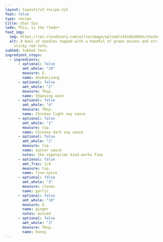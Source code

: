 ```yaml
---
layout: layouts/v2-recipe.njk
feat: false
type: recipe
title: Char Siu
lede: This… is the *lede*.
feat_img:
  img: https://res.cloudinary.com/wilto/image/upload/v1614626845/chashu.jpg
  alt: A bowl of noodles topped with a handful of green onions and strips of
    sticky red tofu.
subhed: Subhed test.
ingredient_steps:
  - ingredients:
      - optional: false
        amt_whole: "10"
        measure: G.
        name: doubanjiang
      - optional: false
        amt_whole: "2"
        measure: Tbsp.
        name: Shaoxing wine
      - optional: false
        amt_whole: "4"
        measure: Tbsp.
        name: Chinese light soy sauce
      - optional: false
        amt_whole: "1"
        measure: tsp.
        name: Chinese dark soy sauce
      - optional: false
        amt_whole: "1"
        measure: tsp.
        name: oyster sauce
        notes: the vegetarian kind works fine
      - optional: false
        amt_frac: 1/4
        measure: tsp.
        name: five-spice
      - optional: false
        amt_whole: "3"
        measure: cloves
        name: garlic
      - optional: false
        amt_whole: "10"
        measure: G.
        name: ginger
        notes: minced
      - optional: false
        amt_whole: "3"
        measure: Tbsp.
        name: honey
---
```

